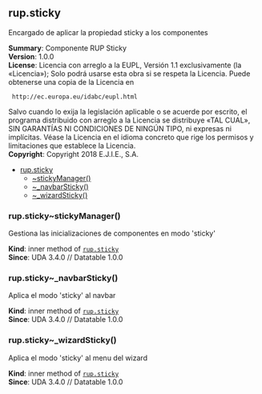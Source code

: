 <a name="module_rup.sticky"></a>

## rup.sticky
Encargado de aplicar la propiedad sticky a los componentes

**Summary**: Componente RUP Sticky  
**Version**: 1.0.0  
**License**: Licencia con arreglo a la EUPL, Versión 1.1 exclusivamente (la «Licencia»);Solo podrá usarse esta obra si se respeta la Licencia.Puede obtenerse una copia de la Licencia en     http://ec.europa.eu/idabc/eupl.htmlSalvo cuando lo exija la legislación aplicable o se acuerde por escrito,el programa distribuido con arreglo a la Licencia se distribuye «TAL CUAL»,SIN GARANTÍAS NI CONDICIONES DE NINGÚN TIPO, ni expresas ni implícitas.Véase la Licencia en el idioma concreto que rige los permisos y limitacionesque establece la Licencia.  
**Copyright**: Copyright 2018 E.J.I.E., S.A.  

* [rup.sticky](#module_rup.sticky)
    * [~stickyManager()](#module_rup.sticky..stickyManager)
    * [~_navbarSticky()](#module_rup.sticky.._navbarSticky)
    * [~_wizardSticky()](#module_rup.sticky.._wizardSticky)

<a name="module_rup.sticky..stickyManager"></a>

### rup.sticky~stickyManager()
Gestiona las inicializaciones de componentes en modo 'sticky'

**Kind**: inner method of [<code>rup.sticky</code>](#module_rup.sticky)  
**Since**: UDA 3.4.0 // Datatable 1.0.0  
<a name="module_rup.sticky.._navbarSticky"></a>

### rup.sticky~_navbarSticky()
Aplica el modo 'sticky' al navbar

**Kind**: inner method of [<code>rup.sticky</code>](#module_rup.sticky)  
**Since**: UDA 3.4.0 // Datatable 1.0.0  
<a name="module_rup.sticky.._wizardSticky"></a>

### rup.sticky~_wizardSticky()
Aplica el modo 'sticky' al menu del wizard

**Kind**: inner method of [<code>rup.sticky</code>](#module_rup.sticky)  
**Since**: UDA 3.4.0 // Datatable 1.0.0  
